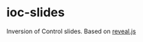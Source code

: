 # ioc-slides

Inversion of Control slides.
Based on [reveal.js](https://github.com/hakimel/reveal.js)